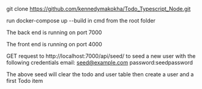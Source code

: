 
git clone https://github.com/kennedymakokha/Todo_Typescript_Node.git

run docker-compose up --build in cmd from the root folder

The back end is running on port 7000

The front end is running on port 4000

 GET request to http://localhost:7000/api/seed/ to seed a  new user with the following credentials 
  email: seed@example.com
  password:seedpassword

  The above seed will clear the todo and user table then create a user and a first Todo item

